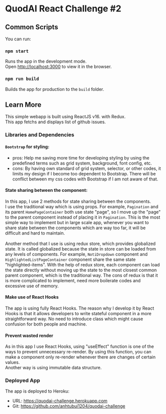 # QuodAI React Challenge #2


## Common Scripts

You can run:

### `npm start`

Runs the app in the development mode.\
Open [http://localhost:3000](http://localhost:3000) to view it in the browser.

### `npm run build`

Builds the app for production to the `build` folder.

## Learn More

This simple webapp is built using ReactJS v16. with Redux.\
This app fetchs and displays list of github issues.

### Libraries and Dependencies

#### `Bootstrap` for styling:
+ pros: Help me saving more time for developing styling by using the predefined terms such as grid system, background, font config, etc.
+ cons: By having own standard of grid system, selector, or other codes, it limits my design if I become too dependent to Bootstrap. There will be conflict between my css codes with Bootstrap if I am not aware of that.

#### State sharing between the component:
In this app, I use 2 methods for state sharing between the components.\
I use the traditional way which is using props. For example, `Pagination` and its parent `HomePageContainer` both use state "page", so I move up the "page" to the parent component instead of placing it in `Pagination`. This is the most simple way to implement but in large scale app, whenever you want to share state between the components which are way too far, it will be difficult and hard to maintain.\
\
Another method that I use is using redux store, which provides globalized state. It is called globalized because the state in store can be loaded from any levels of components. For example, `NotiDropdown` component and `HighlightedListPageContainer` component share the same state "highlighted-items". With the help of redux store, each component can load the state directly without moving up the state to the most closest common parent component, which is the traditional way. The cons of redux is that it is more complicated to implement, need more boilerate codes and excessive use of memory.

#### Make use of React Hooks
The app is using fully React Hooks. The reason why I develop it by React Hooks is that it allows developers to write stateful component in a more straightforward way. No need to introduce class which might cause confusion for both people and machine. 

#### Prevent wasted render
As in this app I use React Hooks, using "useEffect" function is one of the ways to prevent unnecessary re-render. By using this function, you can make a component only re-render whenever there are changes of certain values.\
Another way is using immutable data structure.


### Deployed App
The app is deployed to Heroku:
+ URL: https://quodai-challenge.herokuapp.com 
+ Git: https://github.com/anhtubui1204/quodai-challenge

